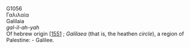 G1056  
Γαλιλαία  
Galilaia  
*gal-il-ah-yah*  
Of hebrew origin \[[1551](h1551) ; *Galilaea* (that is, the heathen
*circle*), a region of Palestine: - Galilee.  
